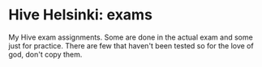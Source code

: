 # Hive Helsinki: exams

My Hive exam assignments. Some are done in the actual exam and some just for practice. There are few that haven't been tested so for the love of god, don't copy them.

